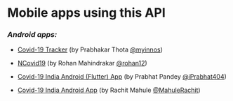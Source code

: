 # Mobile apps using this API

### _Android apps:_

- [Covid-19 Tracker](http://covidapp.in) (by Prabhakar Thota [@myinnos](https://github.com/myinnos))

- [NCovid19](http://covid.softycom.in) (by Rohan Mahindrakar [@rohan12](https://github.com/ROHAN12))

- [Covid-19 India Android (Flutter) App](https://github.com/iPrabhat404/covid19-flutter) (by Prabhat Pandey [@iPrabhat404](https://github.com/iPrabhat404))

- [Covid-19 India Android App](https://www.liquidblue.in/#covid19) (by Rachit Mahule [@MahuleRachit](https://github.com/mahulerachit))
